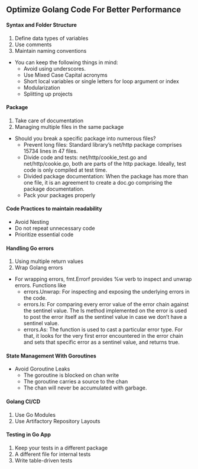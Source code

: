 ## Optimize Golang Code For Better Performance
#### Syntax and Folder Structure
1. Define data types of variables
2. Use comments
3. Maintain naming conventions
* You can keep the following things in mind:
  * Avoid using underscores.
  * Use Mixed Case Capital acronyms
  * Short local variables or single letters for loop argument or index
  * Modularization
  * Splitting up projects

#### Package
1. Take care of documentation
2. Managing multiple files in the same package
* Should you break a specific package into numerous files?
   * Prevent long files: Standard library’s net/http package comprises 15734 lines in 47 files.
   * Divide code and tests: net/http/cookie_test.go and net/http/cookie.go, both are parts of the http package. Ideally, test code is only compiled at test time.
   * Divided package documentation: When the package has more than one file, it is an agreement to create a doc.go comprising the package documentation.
   * Pack your packages properly

#### Code Practices to maintain readability
* Avoid Nesting
* Do not repeat unnecessary code
* Prioritize essential code

#### Handling Go errors
1. Using multiple return values
2. Wrap Golang errors
* For wrapping errors, fmt.Errorf provides %w verb to inspect and unwrap errors. Functions like
  * errors.Unwrap: For inspecting and exposing the underlying errors in the code.
  * errors.Is: For comparing every error value of the error chain against the sentinel value. The Is method implemented on the error is used to post the error itself as the sentinel value in case we don’t have a sentinel value.
  * errors.As: The function is used to cast a particular error type. For that, it looks for the very first error encountered in the error chain and sets that specific error as a sentinel value, and returns true.

#### State Management With Goroutines
* Avoid Goroutine Leaks
  * The goroutine is blocked on chan write
  * The goroutine carries a source to the chan
  * The chan will never be accumulated with garbage.

#### Golang CI/CD
1. Use Go Modules
2. Use Artifactory Repository Layouts

#### Testing in Go App
1. Keep your tests in a different package
2. A different file for internal tests
3. Write table-driven tests